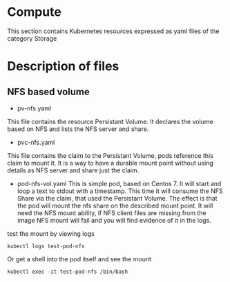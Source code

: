 # Compute 
This section contains Kubernetes resources expressed as yaml files of the category Storage


# Description of files

## NFS based volume

- pv-nfs.yaml

This file contains the resource Persistant Volume. It declares the volume based on NFS and lists the NFS server and share.

- pvc-nfs.yaml

This file contains the claim to the Persistant Volume, pods reference this claim to mount it. It is a way to have a durable mount point without using details as NFS server and share just the claim.

- pod-nfs-vol.yaml
This is simple pod, based on Centos 7. It will start and loop a text to stdout with a timestamp. This time it will consume the NFS Share via the claim, that used the Persistant Volume.
The effect is that the pod will mount the nfs share on the described mount point. It will need the NFS mount ability, if NFS client files are missing from the image NFS mount will fail and you will find evidence of it in the logs.

test the mount by viewing logs

```
kubectl logs test-pod-nfs 
```

Or get a shell into the pod itself and see the mount

```
kubectl exec -it test-pod-nfs /bin/bash
```
 

